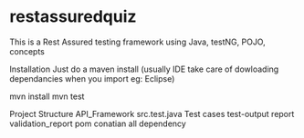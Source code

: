 # restassuredquiz
This is a Rest Assured testing framework using Java, testNG, POJO, concepts

Installation
Just do a maven install (usually IDE take care of dowloading dependancies when you import eg: Eclipse)

mvn install 
mvn test

Project Structure
API_Framework
    src.test.java
        Test cases
    test-output
         report
    validation_report
    pom conatian all dependency 
    
